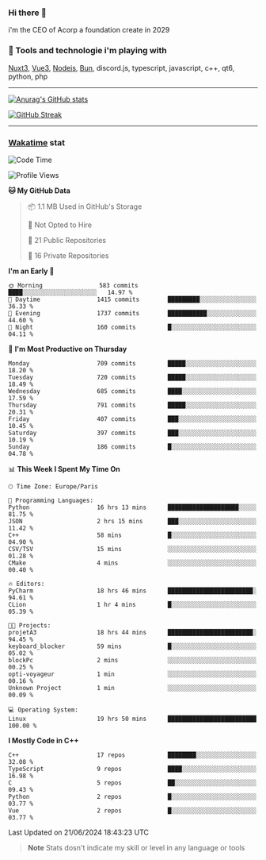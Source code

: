 ### Hi there 👋

i'm the CEO of Acorp a foundation create in 2029  

### 🧰 Tools and technologie i'm playing with

[Nuxt3](https://nuxt.com), [Vue3](https://vuejs.org/), [Nodejs](https://nodejs.org), [Bun](https://bun.sh/), discord.js, typescript, javascript, c++, qt6, python, php

---

[![Anurag's GitHub stats](https://github-readme-stats.vercel.app/api?username=ackimixs&show_icons=true&theme=github_dark&count_private=true)](https://www.ackimixs.xyz)

[![GitHub Streak](https://github-readme-streak-stats.herokuapp.com?user=Ackimixs&theme=github-dark-blue&date_format=j%20M%5B%20Y%5D&mode=weekly)](https://git.io/streak-stats)

---
 
 ### [Wakatime](https://wakatime.com/) stat

<!--START_SECTION:waka-->
![Code Time](http://img.shields.io/badge/Code%20Time-1%2C162%20hrs%2039%20mins-blue)

![Profile Views](http://img.shields.io/badge/Profile%20Views-0-blue)

**🐱 My GitHub Data** 

> 📦 1.1 MB Used in GitHub's Storage 
 > 
> 🚫 Not Opted to Hire
 > 
> 📜 21 Public Repositories 
 > 
> 🔑 16 Private Repositories 
 > 
**I'm an Early 🐤** 

```text
🌞 Morning                583 commits         ████░░░░░░░░░░░░░░░░░░░░░   14.97 % 
🌆 Daytime                1415 commits        █████████░░░░░░░░░░░░░░░░   36.33 % 
🌃 Evening                1737 commits        ███████████░░░░░░░░░░░░░░   44.60 % 
🌙 Night                  160 commits         █░░░░░░░░░░░░░░░░░░░░░░░░   04.11 % 
```
📅 **I'm Most Productive on Thursday** 

```text
Monday                   709 commits         █████░░░░░░░░░░░░░░░░░░░░   18.20 % 
Tuesday                  720 commits         █████░░░░░░░░░░░░░░░░░░░░   18.49 % 
Wednesday                685 commits         ████░░░░░░░░░░░░░░░░░░░░░   17.59 % 
Thursday                 791 commits         █████░░░░░░░░░░░░░░░░░░░░   20.31 % 
Friday                   407 commits         ███░░░░░░░░░░░░░░░░░░░░░░   10.45 % 
Saturday                 397 commits         ███░░░░░░░░░░░░░░░░░░░░░░   10.19 % 
Sunday                   186 commits         █░░░░░░░░░░░░░░░░░░░░░░░░   04.78 % 
```


📊 **This Week I Spent My Time On** 

```text
🕑︎ Time Zone: Europe/Paris

💬 Programming Languages: 
Python                   16 hrs 13 mins      ████████████████████░░░░░   81.75 % 
JSON                     2 hrs 15 mins       ███░░░░░░░░░░░░░░░░░░░░░░   11.42 % 
C++                      58 mins             █░░░░░░░░░░░░░░░░░░░░░░░░   04.90 % 
CSV/TSV                  15 mins             ░░░░░░░░░░░░░░░░░░░░░░░░░   01.28 % 
CMake                    4 mins              ░░░░░░░░░░░░░░░░░░░░░░░░░   00.40 % 

🔥 Editors: 
PyCharm                  18 hrs 46 mins      ████████████████████████░   94.61 % 
CLion                    1 hr 4 mins         █░░░░░░░░░░░░░░░░░░░░░░░░   05.39 % 

🐱‍💻 Projects: 
projetA3                 18 hrs 44 mins      ████████████████████████░   94.45 % 
keyboard_blocker         59 mins             █░░░░░░░░░░░░░░░░░░░░░░░░   05.02 % 
blockPc                  2 mins              ░░░░░░░░░░░░░░░░░░░░░░░░░   00.25 % 
opti-voyageur            1 min               ░░░░░░░░░░░░░░░░░░░░░░░░░   00.16 % 
Unknown Project          1 min               ░░░░░░░░░░░░░░░░░░░░░░░░░   00.09 % 

💻 Operating System: 
Linux                    19 hrs 50 mins      █████████████████████████   100.00 % 
```

**I Mostly Code in C++** 

```text
C++                      17 repos            ████████░░░░░░░░░░░░░░░░░   32.08 % 
TypeScript               9 repos             ████░░░░░░░░░░░░░░░░░░░░░   16.98 % 
C                        5 repos             ██░░░░░░░░░░░░░░░░░░░░░░░   09.43 % 
Python                   2 repos             █░░░░░░░░░░░░░░░░░░░░░░░░   03.77 % 
Vue                      2 repos             █░░░░░░░░░░░░░░░░░░░░░░░░   03.77 % 
```




 Last Updated on 21/06/2024 18:43:23 UTC
<!--END_SECTION:waka-->

> **Note**
> Stats dosn't indicate my skill or level in any language or tools
